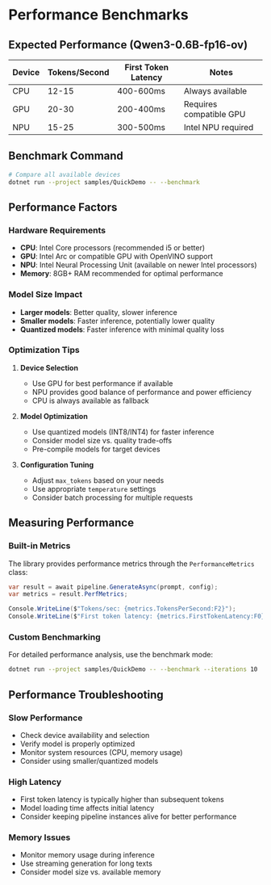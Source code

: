 # Performance Benchmarks

## Expected Performance (Qwen3-0.6B-fp16-ov)

| Device | Tokens/Second | First Token Latency | Notes |
|--------|---------------|-------------------|--------|
| CPU    | 12-15         | 400-600ms        | Always available |
| GPU    | 20-30         | 200-400ms        | Requires compatible GPU |
| NPU    | 15-25         | 300-500ms        | Intel NPU required |

## Benchmark Command

```bash
# Compare all available devices
dotnet run --project samples/QuickDemo -- --benchmark
```

## Performance Factors

### Hardware Requirements
- **CPU**: Intel Core processors (recommended i5 or better)
- **GPU**: Intel Arc or compatible GPU with OpenVINO support
- **NPU**: Intel Neural Processing Unit (available on newer Intel processors)
- **Memory**: 8GB+ RAM recommended for optimal performance

### Model Size Impact
- **Larger models**: Better quality, slower inference
- **Smaller models**: Faster inference, potentially lower quality
- **Quantized models**: Faster inference with minimal quality loss

### Optimization Tips

1. **Device Selection**
   - Use GPU for best performance if available
   - NPU provides good balance of performance and power efficiency
   - CPU is always available as fallback

2. **Model Optimization**
   - Use quantized models (INT8/INT4) for faster inference
   - Consider model size vs. quality trade-offs
   - Pre-compile models for target devices

3. **Configuration Tuning**
   - Adjust `max_tokens` based on your needs
   - Use appropriate `temperature` settings
   - Consider batch processing for multiple requests

## Measuring Performance

### Built-in Metrics
The library provides performance metrics through the `PerformanceMetrics` class:

```csharp
var result = await pipeline.GenerateAsync(prompt, config);
var metrics = result.PerfMetrics;

Console.WriteLine($"Tokens/sec: {metrics.TokensPerSecond:F2}");
Console.WriteLine($"First token latency: {metrics.FirstTokenLatency:F0}ms");
```

### Custom Benchmarking
For detailed performance analysis, use the benchmark mode:

```bash
dotnet run --project samples/QuickDemo -- --benchmark --iterations 10
```

## Performance Troubleshooting

### Slow Performance
- Check device availability and selection
- Verify model is properly optimized
- Monitor system resources (CPU, memory usage)
- Consider using smaller/quantized models

### High Latency
- First token latency is typically higher than subsequent tokens
- Model loading time affects initial latency
- Consider keeping pipeline instances alive for better performance

### Memory Issues
- Monitor memory usage during inference
- Use streaming generation for long texts
- Consider model size vs. available memory
